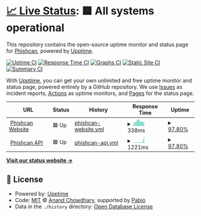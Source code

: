 # [📈 Live Status](https://Phishcan.github.io/status): <!--live status--> **🟩 All systems operational**

This repository contains the open-source uptime monitor and status page for [Phishcan](https://phishcan.org), powered by [Upptime](https://github.com/upptime/upptime).

[![Uptime CI](https://github.com/Phishcan/status/workflows/Uptime%20CI/badge.svg)](https://github.com/Phishcan/status/actions?query=workflow%3A%22Uptime+CI%22)
[![Response Time CI](https://github.com/Phishcan/status/workflows/Response%20Time%20CI/badge.svg)](https://github.com/Phishcan/status/actions?query=workflow%3A%22Response+Time+CI%22)
[![Graphs CI](https://github.com/Phishcan/status/workflows/Graphs%20CI/badge.svg)](https://github.com/Phishcan/status/actions?query=workflow%3A%22Graphs+CI%22)
[![Static Site CI](https://github.com/Phishcan/status/workflows/Static%20Site%20CI/badge.svg)](https://github.com/Phishcan/status/actions?query=workflow%3A%22Static+Site+CI%22)
[![Summary CI](https://github.com/Phishcan/status/workflows/Summary%20CI/badge.svg)](https://github.com/Phishcan/status/actions?query=workflow%3A%22Summary+CI%22)

With [Upptime](https://upptime.js.org), you can get your own unlimited and free uptime monitor and status page, powered entirely by a GitHub repository. We use [Issues](https://github.com/Phishcan/status/issues) as incident reports, [Actions](https://github.com/Phishcan/status/actions) as uptime monitors, and [Pages](https://Phishcan.github.io/status) for the status page.

<!--start: status pages-->
<!-- This summary is generated by Upptime (https://github.com/upptime/upptime) -->
<!-- Do not edit this manually, your changes will be overwritten -->
<!-- prettier-ignore -->
| URL | Status | History | Response Time | Uptime |
| --- | ------ | ------- | ------------- | ------ |
| <img alt="" src="https://icons.duckduckgo.com/ip3/phishcan.org.ico" height="13"> [Phishcan Website](https://phishcan.org) | 🟩 Up | [phishcan-website.yml](https://github.com/Phishcan/status/commits/HEAD/history/phishcan-website.yml) | <details><summary><img alt="Response time graph" src="./graphs/phishcan-website/response-time-week.png" height="20"> 338ms</summary><br><a href="https://Phishcan.github.io/status/history/phishcan-website"><img alt="Response time 338" src="https://img.shields.io/endpoint?url=https%3A%2F%2Fraw.githubusercontent.com%2FPhishcan%2Fstatus%2FHEAD%2Fapi%2Fphishcan-website%2Fresponse-time.json"></a><br><a href="https://Phishcan.github.io/status/history/phishcan-website"><img alt="24-hour response time 250" src="https://img.shields.io/endpoint?url=https%3A%2F%2Fraw.githubusercontent.com%2FPhishcan%2Fstatus%2FHEAD%2Fapi%2Fphishcan-website%2Fresponse-time-day.json"></a><br><a href="https://Phishcan.github.io/status/history/phishcan-website"><img alt="7-day response time 338" src="https://img.shields.io/endpoint?url=https%3A%2F%2Fraw.githubusercontent.com%2FPhishcan%2Fstatus%2FHEAD%2Fapi%2Fphishcan-website%2Fresponse-time-week.json"></a><br><a href="https://Phishcan.github.io/status/history/phishcan-website"><img alt="30-day response time 338" src="https://img.shields.io/endpoint?url=https%3A%2F%2Fraw.githubusercontent.com%2FPhishcan%2Fstatus%2FHEAD%2Fapi%2Fphishcan-website%2Fresponse-time-month.json"></a><br><a href="https://Phishcan.github.io/status/history/phishcan-website"><img alt="1-year response time 338" src="https://img.shields.io/endpoint?url=https%3A%2F%2Fraw.githubusercontent.com%2FPhishcan%2Fstatus%2FHEAD%2Fapi%2Fphishcan-website%2Fresponse-time-year.json"></a></details> | <details><summary><a href="https://Phishcan.github.io/status/history/phishcan-website">97.80%</a></summary><a href="https://Phishcan.github.io/status/history/phishcan-website"><img alt="All-time uptime 97.80%" src="https://img.shields.io/endpoint?url=https%3A%2F%2Fraw.githubusercontent.com%2FPhishcan%2Fstatus%2FHEAD%2Fapi%2Fphishcan-website%2Fuptime.json"></a><br><a href="https://Phishcan.github.io/status/history/phishcan-website"><img alt="24-hour uptime 100.00%" src="https://img.shields.io/endpoint?url=https%3A%2F%2Fraw.githubusercontent.com%2FPhishcan%2Fstatus%2FHEAD%2Fapi%2Fphishcan-website%2Fuptime-day.json"></a><br><a href="https://Phishcan.github.io/status/history/phishcan-website"><img alt="7-day uptime 97.80%" src="https://img.shields.io/endpoint?url=https%3A%2F%2Fraw.githubusercontent.com%2FPhishcan%2Fstatus%2FHEAD%2Fapi%2Fphishcan-website%2Fuptime-week.json"></a><br><a href="https://Phishcan.github.io/status/history/phishcan-website"><img alt="30-day uptime 97.80%" src="https://img.shields.io/endpoint?url=https%3A%2F%2Fraw.githubusercontent.com%2FPhishcan%2Fstatus%2FHEAD%2Fapi%2Fphishcan-website%2Fuptime-month.json"></a><br><a href="https://Phishcan.github.io/status/history/phishcan-website"><img alt="1-year uptime 97.80%" src="https://img.shields.io/endpoint?url=https%3A%2F%2Fraw.githubusercontent.com%2FPhishcan%2Fstatus%2FHEAD%2Fapi%2Fphishcan-website%2Fuptime-year.json"></a></details>
| <img alt="" src="https://icons.duckduckgo.com/ip3/phishcan.org.ico" height="13"> [Phishcan API](https://phishcan.org/api) | 🟩 Up | [phishcan-api.yml](https://github.com/Phishcan/status/commits/HEAD/history/phishcan-api.yml) | <details><summary><img alt="Response time graph" src="./graphs/phishcan-api/response-time-week.png" height="20"> 1221ms</summary><br><a href="https://Phishcan.github.io/status/history/phishcan-api"><img alt="Response time 1221" src="https://img.shields.io/endpoint?url=https%3A%2F%2Fraw.githubusercontent.com%2FPhishcan%2Fstatus%2FHEAD%2Fapi%2Fphishcan-api%2Fresponse-time.json"></a><br><a href="https://Phishcan.github.io/status/history/phishcan-api"><img alt="24-hour response time 2304" src="https://img.shields.io/endpoint?url=https%3A%2F%2Fraw.githubusercontent.com%2FPhishcan%2Fstatus%2FHEAD%2Fapi%2Fphishcan-api%2Fresponse-time-day.json"></a><br><a href="https://Phishcan.github.io/status/history/phishcan-api"><img alt="7-day response time 1221" src="https://img.shields.io/endpoint?url=https%3A%2F%2Fraw.githubusercontent.com%2FPhishcan%2Fstatus%2FHEAD%2Fapi%2Fphishcan-api%2Fresponse-time-week.json"></a><br><a href="https://Phishcan.github.io/status/history/phishcan-api"><img alt="30-day response time 1221" src="https://img.shields.io/endpoint?url=https%3A%2F%2Fraw.githubusercontent.com%2FPhishcan%2Fstatus%2FHEAD%2Fapi%2Fphishcan-api%2Fresponse-time-month.json"></a><br><a href="https://Phishcan.github.io/status/history/phishcan-api"><img alt="1-year response time 1221" src="https://img.shields.io/endpoint?url=https%3A%2F%2Fraw.githubusercontent.com%2FPhishcan%2Fstatus%2FHEAD%2Fapi%2Fphishcan-api%2Fresponse-time-year.json"></a></details> | <details><summary><a href="https://Phishcan.github.io/status/history/phishcan-api">97.80%</a></summary><a href="https://Phishcan.github.io/status/history/phishcan-api"><img alt="All-time uptime 97.80%" src="https://img.shields.io/endpoint?url=https%3A%2F%2Fraw.githubusercontent.com%2FPhishcan%2Fstatus%2FHEAD%2Fapi%2Fphishcan-api%2Fuptime.json"></a><br><a href="https://Phishcan.github.io/status/history/phishcan-api"><img alt="24-hour uptime 100.00%" src="https://img.shields.io/endpoint?url=https%3A%2F%2Fraw.githubusercontent.com%2FPhishcan%2Fstatus%2FHEAD%2Fapi%2Fphishcan-api%2Fuptime-day.json"></a><br><a href="https://Phishcan.github.io/status/history/phishcan-api"><img alt="7-day uptime 97.80%" src="https://img.shields.io/endpoint?url=https%3A%2F%2Fraw.githubusercontent.com%2FPhishcan%2Fstatus%2FHEAD%2Fapi%2Fphishcan-api%2Fuptime-week.json"></a><br><a href="https://Phishcan.github.io/status/history/phishcan-api"><img alt="30-day uptime 97.80%" src="https://img.shields.io/endpoint?url=https%3A%2F%2Fraw.githubusercontent.com%2FPhishcan%2Fstatus%2FHEAD%2Fapi%2Fphishcan-api%2Fuptime-month.json"></a><br><a href="https://Phishcan.github.io/status/history/phishcan-api"><img alt="1-year uptime 97.80%" src="https://img.shields.io/endpoint?url=https%3A%2F%2Fraw.githubusercontent.com%2FPhishcan%2Fstatus%2FHEAD%2Fapi%2Fphishcan-api%2Fuptime-year.json"></a></details>

<!--end: status pages-->

[**Visit our status website →**](https://Phishcan.github.io/status)

## 📄 License

- Powered by: [Upptime](https://github.com/upptime/upptime)
- Code: [MIT](./LICENSE) © [Anand Chowdhary](https://anandchowdhary.com), supported by [Pabio](https://pabio.com)
- Data in the `./history` directory: [Open Database License](https://opendatacommons.org/licenses/odbl/1-0/)
